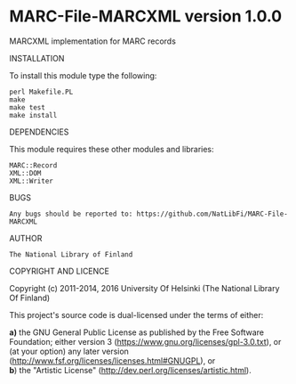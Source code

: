 MARC-File-MARCXML version 1.0.0
==================================

MARCXML implementation for MARC records

INSTALLATION

To install this module type the following:

    perl Makefile.PL
    make
    make test
    make install

DEPENDENCIES

This module requires these other modules and libraries:

    MARC::Record
    XML::DOM
    XML::Writer

BUGS

    Any bugs should be reported to: https://github.com/NatLibFi/MARC-File-MARCXML

AUTHOR

    The National Library of Finland

COPYRIGHT AND LICENCE

Copyright (c) 2011-2014, 2016 University Of Helsinki (The National Library Of Finland)

This project's source code is dual-licensed under the terms of either:

**a)** the GNU General Public License as published by the Free Software Foundation; either version 3 (https://www.gnu.org/licenses/gpl-3.0.txt), or (at your option) any later version (http://www.fsf.org/licenses/licenses.html#GNUGPL), or  
**b**) the "Artistic License" (http://dev.perl.org/licenses/artistic.html).

